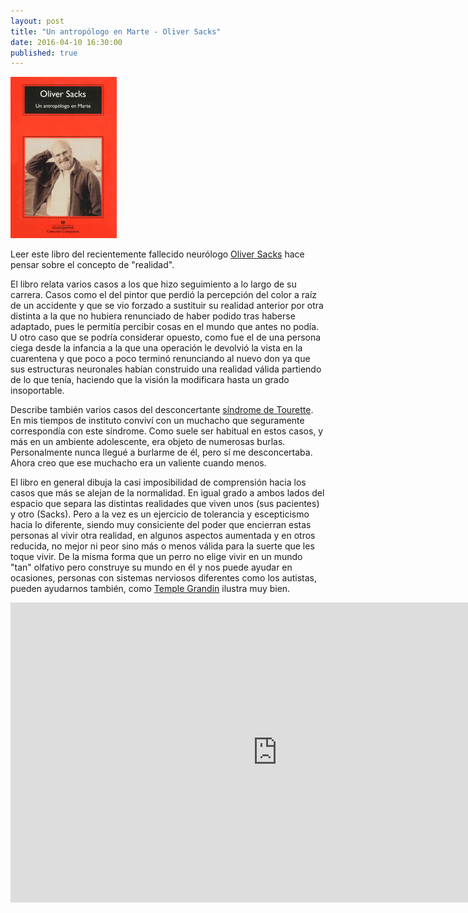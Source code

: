 ```yaml
---
layout: post
title: "Un antropólogo en Marte - Oliver Sacks"
date: 2016-04-10 16:30:00
published: true
---
```


![Un antropólogo en Marte](/images/posts/un-antropologo-en-marte.jpg)

Leer este libro del recientemente fallecido neurólogo [Oliver Sacks](https://es.wikipedia.org/wiki/Oliver_Sacks) hace pensar sobre el concepto de "realidad".

El libro relata varios casos a los que hizo seguimiento a lo largo de su carrera. Casos como el del pintor que perdió la percepción del color a raíz de un accidente y que se vio forzado a sustituir su realidad anterior por otra distinta a la que no hubiera renunciado de haber podido tras haberse adaptado, pues le permitía percibir cosas en el mundo que antes no podía. U otro caso que se podría considerar opuesto, como fue el de una persona ciega desde la infancia a la que una operación le devolvió la vista en la cuarentena y que poco a poco terminó renunciando al nuevo don ya que sus estructuras neuronales habían construido una realidad válida partiendo de lo que tenía, haciendo que la visión la modificara hasta un grado insoportable.

Describe también varios casos del desconcertante [síndrome de Tourette](https://es.wikipedia.org/wiki/S%C3%ADndrome_de_Tourette). En mis tiempos de instituto conviví con un muchacho que seguramente correspondía con este síndrome. Como suele ser habitual en estos casos, y más en un ambiente adolescente, era objeto de numerosas burlas. Personalmente nunca llegué a burlarme de él, pero sí me desconcertaba. Ahora creo que ese muchacho era un valiente cuando menos.

El libro en general dibuja la casi imposibilidad de comprensión hacia los casos que más se alejan de la normalidad. En igual grado a ambos lados del espacio que separa las distintas realidades que viven unos (sus pacientes) y otro (Sacks). Pero a la vez es un ejercicio de tolerancia y escepticismo hacia lo diferente, siendo muy consiciente del poder que encierran estas personas al vivir otra realidad, en algunos aspectos aumentada y en otros reducida, no mejor ni peor sino más o menos válida para la suerte que les toque vivir. De la misma forma que un perro no elige vivir en un mundo "tan" olfativo pero construye su mundo en él y nos puede ayudar en ocasiones, personas con sistemas nerviosos diferentes como los autistas, pueden ayudarnos también, como [Temple Grandin](https://es.wikipedia.org/wiki/Temple_Grandin) ilustra muy bien.

<iframe width="854" height="480" src="https://www.youtube.com/embed/fn_9f5x0f1Q" frameborder="0" allowfullscreen></iframe>
